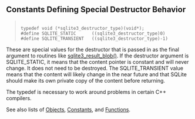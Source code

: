 ## Constants Defining Special Destructor Behavior




> ```
> 
> typedef void (*sqlite3_destructor_type)(void*);
> #define SQLITE_STATIC      ((sqlite3_destructor_type)0)
> #define SQLITE_TRANSIENT   ((sqlite3_destructor_type)-1)
> 
> ```



These are special values for the destructor that is passed in as the
final argument to routines like [sqlite3\_result\_blob()](../c3ref/result_blob.html). If the destructor
argument is SQLITE\_STATIC, it means that the content pointer is constant
and will never change. It does not need to be destroyed. The
SQLITE\_TRANSIENT value means that the content will likely change in
the near future and that SQLite should make its own private copy of
the content before returning.


The typedef is necessary to work around problems in certain
C\+\+ compilers.


See also lists of
 [Objects](../c3ref/objlist.html),
 [Constants](../c3ref/constlist.html), and
 [Functions](../c3ref/funclist.html).


